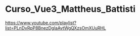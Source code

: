 # Curso_Vue3_Mattheus_Battisti
https://www.youtube.com/playlist?list=PLnDvRpP8BnezDglaAvtWgQXzsOmXUuRHL
